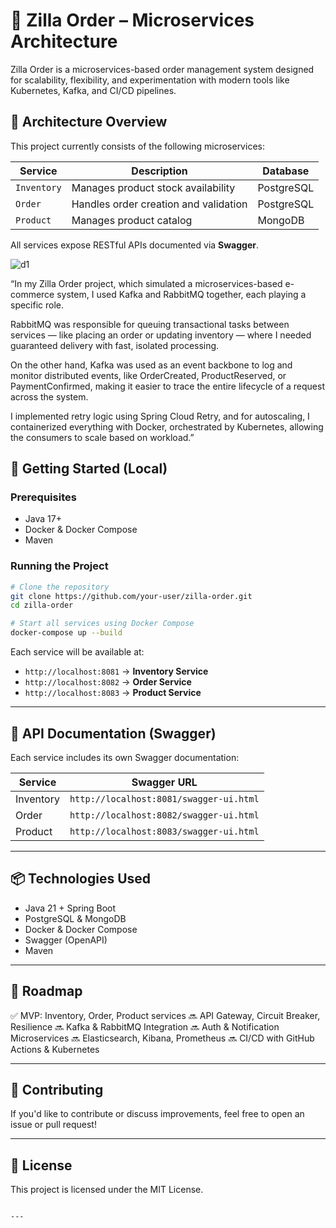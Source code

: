 


# 🦖 Zilla Order – Microservices Architecture

Zilla Order is a microservices-based order management system designed for scalability, flexibility, and experimentation with modern tools like Kubernetes, Kafka, and CI/CD pipelines.

## 🧱 Architecture Overview

This project currently consists of the following microservices:

| Service          | Description                            | Database     |
|------------------|----------------------------------------|--------------|
| `Inventory`      | Manages product stock availability     | PostgreSQL   |
| `Order`          | Handles order creation and validation  | PostgreSQL   |
| `Product`        | Manages product catalog                | MongoDB      |

All services expose RESTful APIs documented via **Swagger**.

![d1](https://github.com/user-attachments/assets/b06b1baf-5357-44c2-8686-3eb9d8cecf93)

“In my Zilla Order project, which simulated a microservices-based e-commerce system, I used Kafka and RabbitMQ together, each playing a specific role.

RabbitMQ was responsible for queuing transactional tasks between services — like placing an order or updating inventory — where I needed guaranteed delivery with fast, isolated processing.

On the other hand, Kafka was used as an event backbone to log and monitor distributed events, like OrderCreated, ProductReserved, or PaymentConfirmed, making it easier to trace the entire lifecycle of a request across the system.

I implemented retry logic using Spring Cloud Retry, and for autoscaling, I containerized everything with Docker, orchestrated by Kubernetes, allowing the consumers to scale based on workload.”

## 🚀 Getting Started (Local)

### Prerequisites
- Java 17+
- Docker & Docker Compose
- Maven

### Running the Project

```bash
# Clone the repository
git clone https://github.com/your-user/zilla-order.git
cd zilla-order

# Start all services using Docker Compose
docker-compose up --build
````

Each service will be available at:


* `http://localhost:8081` → **Inventory Service**
* `http://localhost:8082` → **Order Service**
* `http://localhost:8083` → **Product Service**

---

## 📘 API Documentation (Swagger)

Each service includes its own Swagger documentation:

| Service   | Swagger URL                             |
| --------- | --------------------------------------- |
| Inventory | `http://localhost:8081/swagger-ui.html` |
| Order     | `http://localhost:8082/swagger-ui.html` |
| Product   | `http://localhost:8083/swagger-ui.html` |

---

## 📦 Technologies Used

* Java 21 + Spring Boot
* PostgreSQL & MongoDB
* Docker & Docker Compose
* Swagger (OpenAPI)
* Maven

---

## 🧭 Roadmap

✅ MVP: Inventory, Order, Product services
🔜 API Gateway, Circuit Breaker, Resilience
🔜 Kafka & RabbitMQ Integration
🔜 Auth & Notification Microservices
🔜 Elasticsearch, Kibana, Prometheus
🔜 CI/CD with GitHub Actions & Kubernetes

---

## 🤝 Contributing

If you'd like to contribute or discuss improvements, feel free to open an issue or pull request!

---

## 📄 License

This project is licensed under the MIT License.

```

---
```
